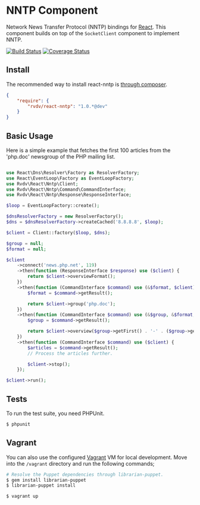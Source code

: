 # NNTP Component

Network News Transfer Protocol (NNTP) bindings for [React](http://reactphp.org).
This component builds on top of the `SocketClient` component to implement NNTP.

[![Build Status](https://travis-ci.org/RobinvdVleuten/react-nntp.png?branch=master)](https://travis-ci.org/RobinvdVleuten/react-nntp) [![Coverage Status](https://coveralls.io/repos/RobinvdVleuten/react-nntp/badge.png?branch=master)](https://coveralls.io/r/RobinvdVleuten/react-nntp)

## Install

The recommended way to install react-nntp is [through composer](http://getcomposer.org).

```JSON
{
    "require": {
        "rvdv/react-nntp": "1.0.*@dev"
    }
}
```

## Basic Usage

Here is a simple example that fetches the first 100 articles from the 'php.doc' newsgroup
of the PHP mailing list.

```php

use React\Dns\Resolver\Factory as ResolverFactory;
use React\EventLoop\Factory as EventLoopFactory;
use Rvdv\React\Nntp\Client;
use Rvdv\React\Nntp\Command\CommandInterface;
use Rvdv\React\Nntp\Response\ResponseInterface;

$loop = EventLoopFactory::create();

$dnsResolverFactory = new ResolverFactory();
$dns = $dnsResolverFactory->createCached('8.8.8.8', $loop);

$client = Client::factory($loop, $dns);

$group = null;
$format = null;

$client
    ->connect('news.php.net', 119)
    ->then(function (ResponseInterface $response) use ($client) {
        return $client->overviewFormat();
    })
    ->then(function (CommandInterface $command) use (&$format, $client) {
        $format = $command->getResult();

        return $client->group('php.doc');
    })
    ->then(function (CommandInterface $command) use (&$group, &$format, $client) {
        $group = $command->getResult();

        return $client->overview($group->getFirst() . '-' . ($group->getFirst() + 99), $format);
    })
    ->then(function (CommandInterface $command) use ($client) {
        $articles = $command->getResult();
        // Process the articles further.

        $client->stop();
    });

$client->run();
```

## Tests

To run the test suite, you need PHPUnit.

```bash
$ phpunit
```

## Vagrant

You can also use the configured [Vagrant](http://www.vagrantup.com) VM for local development.
Move into the `/vagrant` directory and run the following commands;

```bash
# Resolve the Puppet dependencies through librarian-puppet.
$ gem install librarian-puppet
$ librarian-puppet install

$ vagrant up
```
